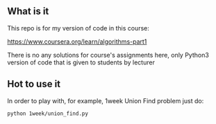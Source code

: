 ## What is it

This repo is for my version of code in this course:

https://www.coursera.org/learn/algorithms-part1

There is no any solutions for course's assignments here, only Python3 version of code
that is given to students by lecturer

## Hot to use it

In order to play with, for example, 1week Union Find problem just do:

`python 1week/union_find.py`